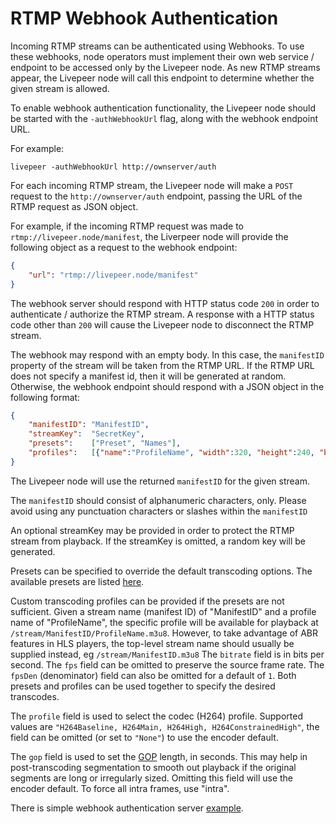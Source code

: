 # RTMP Webhook Authentication

Incoming RTMP streams can be authenticated using Webhooks. To use these webhooks, node operators must implement their own web service / endpoint to be accessed only by the Livepeer node. As new RTMP streams appear, the Livepeer node will call this endpoint to determine whether the given stream is allowed.

To enable webhook authentication functionality, the Livepeer node should be started with the `-authWebhookUrl` flag, along with the webhook endpoint URL.

For example:

```console
livepeer -authWebhookUrl http://ownserver/auth
```

For each incoming RTMP stream, the Livepeer node will make a `POST` request to the `http://ownserver/auth` endpoint, passing the URL of the RTMP request as JSON object.

For example, if the incoming RTMP request was made to `rtmp://livepeer.node/manifest`, the Liverpeer node will provide the following object as a request to the webhook endpoint:

```json
{
    "url": "rtmp://livepeer.node/manifest"
}
```

The webhook server should respond with HTTP status code `200` in order to authenticate / authorize the RTMP stream. A response with a HTTP status code other than `200` will cause the Livepeer node to disconnect the RTMP stream.

The webhook may respond with an empty body.  In this case, the `manifestID` property of the stream will be taken from the RTMP URL.  If the RTMP URL does not specify a manifest id, then it will be generated at random.  Otherwise, the webhook endpoint should respond with a JSON object in the following format:

```json
{
    "manifestID": "ManifestID",
    "streamKey":  "SecretKey",
    "presets":    ["Preset", "Names"],
    "profiles":   [{"name":"ProfileName", "width":320, "height":240, "bitrate":1000000, "fps":30, "fpsDen":1, "profile":"H264Baseline", "gop" "2.5"}]
}
```
The Livepeer node will use the returned `manifestID` for the given stream.

The `manifestID` should consist of alphanumeric characters, only.  Please avoid using any punctuation characters or slashes within the `manifestID`

An optional streamKey may be provided in order to protect the RTMP stream from playback. If the streamKey is omitted, a random key will be generated.

Presets can be specified to override the default transcoding options. The available presets are listed [here](https://github.com/livepeer/go-livepeer/blob/master/common/videoprofile_ids.go).

Custom transcoding profiles can be provided if the presets are not sufficient. Given a stream name (manifest ID) of "ManifestID" and a profile name of "ProfileName", the specific profile will be available for playback at `/stream/ManifestID/ProfileName.m3u8`. However, to take advantage of ABR features in HLS players, the top-level stream name should usually be supplied instead, eg `/stream/ManifestID.m3u8` The `bitrate` field is in bits per second. The `fps` field can be omitted to preserve the source frame rate. The `fpsDen` (denominator) field can also be omitted for a default of `1`. Both presets and profiles can be used together to specify the desired transcodes.

The `profile` field is used to select the codec (H264) profile. Supported values are `"H264Baseline, H264Main, H264High, H264ConstrainedHigh"`, the field can be omitted (or set to `"None"`) to use the encoder default.

The `gop` field is used to set the [GOP](https://en.wikipedia.org/wiki/Group_of_pictures) length, in seconds. This may help in post-transcoding segmentation to smooth out playback if the original segments are long or irregularly sized. Omitting this field will use the encoder default. To force all intra frames, use "intra".

There is simple webhook authentication server [example](https://github.com/livepeer/go-livepeer/blob/master/cmd/simple_auth_server/simple_auth_server.go).
